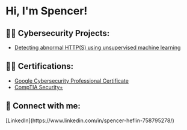<h1>Hi, I'm Spencer! </h1>

<h2>👨‍💻 Cybersecurity Projects:</h2>


  - [Detecting abnormal HTTP(S) using unsupervised machine learning](https://github.com/heflinspencer/LABURL)

<h2>👨‍💻 Certifications:</h2>

  - [Google Cybersecurity Professional Certificate](https://www.credly.com/badges/5128cfc7-f52f-4c3a-9c54-9e68d96ec813/linked_in_profile)
  - [CompTIA Security+](https://www.credly.com/badges/62023c01-bda7-4b6b-8153-aff308f968c9/linked_in_profile)



<h2> 🤳 Connect with me:</h2>
[LinkedIn](https://www.linkedin.com/in/spencer-heflin-758795278/)

